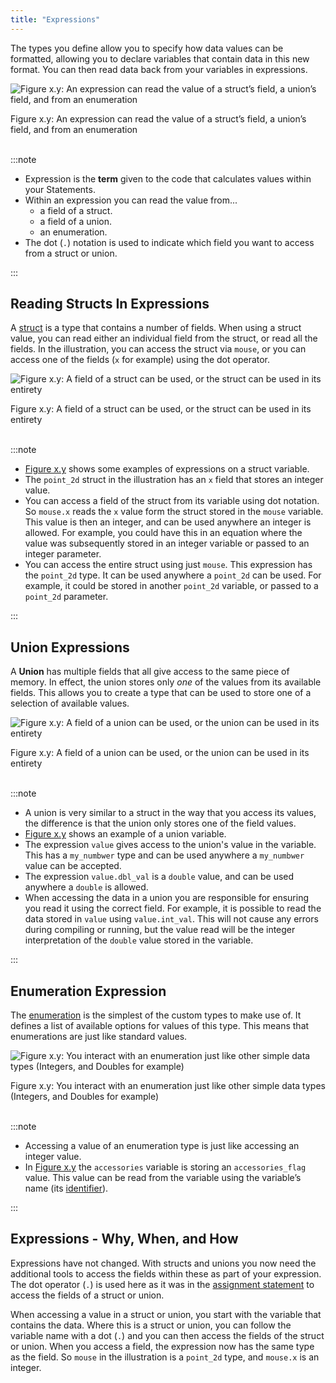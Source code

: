 ```yaml
---
title: "Expressions"
---
```


The types you define allow you to specify how data values can be formatted, allowing you to declare variables that contain data in this new format. You can then read data back from your variables in expressions.

<a id="FigureExpressionWithCustomTypes"></a>

![Figure x.y: An expression can read the value of a struct’s field, a union’s field, and from an enumeration](./images/expression-with-custom-types.png "An expression can read the value of a struct’s field, a union’s field, and from an enumeration")
<div class="caption"><span class="caption-figure-nbr">Figure x.y: </span>An expression can read the value of a struct’s field, a union’s field, and from an enumeration</div><br/>

:::note

- Expression is the **term** given to the code that calculates values within your Statements.
- Within an expression you can read the value from... 
  - a field of a struct.
  - a field of a union.
  - an enumeration.
- The dot (`.`) notation is used to indicate which field you want to access from a struct or union.

:::

## Reading Structs In Expressions

A [struct](../03-01-struct) is a type that contains a number of fields. When using a struct value, you can read either an individual field from the struct, or read all the fields. In the illustration, you can access the struct via `mouse`, or you can access one of the fields (`x` for example) using the dot operator.

<a id="FigureRecordExpression"></a>

![Figure x.y: A field of a struct can be used, or the struct can be used in its entirety](./images/expression-record.png "A field of a struct can be used, or the struct can be used in its entirety")
<div class="caption"><span class="caption-figure-nbr">Figure x.y: </span>A field of a struct can be used, or the struct can be used in its entirety</div><br/>

:::note

- [Figure x.y](#FigureRecordExpression) shows some examples of expressions on a struct variable.
- The `point_2d` struct in the illustration has an `x` field that stores an integer value.
- You can access a field of the struct from its variable using dot notation. So `mouse.x` reads the `x` value form the struct stored in the `mouse` variable. This value is then an integer, and can be used anywhere an integer is allowed. For example, you could have this in an equation where the value was subsequently stored in an integer variable or passed to an integer parameter.
- You can access the entire struct using just `mouse`. This expression has the `point_2d` type. It can be used anywhere a `point_2d` can be used. For example, it could be stored in another `point_2d` variable, or passed to a `point_2d` parameter.

:::

## Union Expressions

A **Union** has multiple fields that all give access to the same piece of memory. In effect, the union stores only *one* of the values from its available fields. This allows you to create a type that can be used to store one of a selection of available values.

<a id="FigureUnionExpression"></a>

![Figure x.y: A field of a union can be used, or the union can be used in its entirety](./images/expression-union.png "A field of a union can be used, or the union can be used in its entirety")
<div class="caption"><span class="caption-figure-nbr">Figure x.y: </span>A field of a union can be used, or the union can be used in its entirety</div><br/>

:::note

- A union is very similar to a struct in the way that you access its values, the difference is that the union only stores one of the field values.
- [Figure x.y](#FigureUnionExpression) shows an example of a union variable.
- The expression `value` gives access to the union's value in the variable. This has a `my_numbwer` type and can be used anywhere a `my_numbwer` value can be accepted.
- The expression `value.dbl_val` is a `double` value, and can be used anywhere a `double` is allowed.
- When accessing the data in a union you are responsible for ensuring you read it using the correct field. For example, it is possible to read the data stored in `value` using `value.int_val`. This will not cause any errors during compiling or running, but the value read will be the integer interpretation of the `double` value stored in the variable.

:::

## Enumeration Expression

The [enumeration](../03-type-declaration#enumeration) is the simplest of the custom types to make use of. It defines a list of available options for values of this type. This means that enumerations are just like standard values.

<a id="FigureEnumerationExpression"></a>

![Figure x.y: You interact with an enumeration just like other simple data types (Integers, and Doubles for example)](./images/expression-enum.png "You interact with an enumeration just like other simple data types (Integers, and Doubles for example)")
<div class="caption"><span class="caption-figure-nbr">Figure x.y: </span>You interact with an enumeration just like other simple data types (Integers, and Doubles for example)</div><br/>

:::note

- Accessing a value of an enumeration type is just like accessing an integer value.
- In [Figure x.y](#FigureEnumerationExpression) the `accessories` variable is storing an `accessories_flag` value. This value can be read from the variable using the variable’s name (its [identifier](../../../../part-1-instructions/2-communicating-syntax/1-concepts/04-identifier)).

:::

## Expressions - Why, When, and How

Expressions have not changed. With structs and unions you now need the additional tools to access the fields within these as part of your expression. The dot operator (`.`) is used here as it was in the [assignment statement](../05-assignment-statement-with-fields-and-elements) to access the fields of a struct or union.

When accessing a value in a struct or union, you start with the variable that contains the data. Where this is a struct or union, you can follow the variable name with a dot (`.`) and you can then access the fields of the struct or union. When you access a field, the expression now has the same type as the field. So `mouse` in the illustration is a `point_2d` type, and `mouse.x` is an integer.
